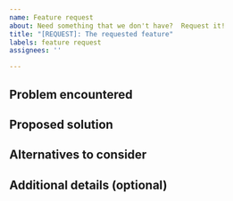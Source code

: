 ```yaml
---
name: Feature request
about: Need something that we don't have?  Request it!
title: "[REQUEST]: The requested feature"
labels: feature request
assignees: ''

---
```


## Problem encountered

## Proposed solution

## Alternatives to consider

## Additional details (optional)
